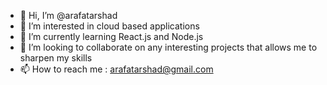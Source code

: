 - 👋 Hi, I’m @arafatarshad
- 👀 I’m interested in cloud based applications
- 🌱 I’m currently learning React.js and Node.js
- 💞️ I’m looking to collaborate on any interesting projects that allows me to sharpen my skills
- 📫 How to reach me : arafatarshad@gmail.com

<!---
arafatarshad/arafatarshad is a ✨ special ✨ repository because its `README.md` (this file) appears on your GitHub profile.
You can click the Preview link to take a look at your changes.
--->
